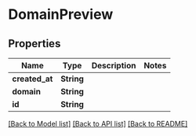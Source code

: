 # DomainPreview

## Properties

Name | Type | Description | Notes
------------ | ------------- | ------------- | -------------
**created_at** | **String** |  | 
**domain** | **String** |  | 
**id** | **String** |  | 

[[Back to Model list]](../README.md#documentation-for-models) [[Back to API list]](../README.md#documentation-for-api-endpoints) [[Back to README]](../README.md)


